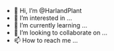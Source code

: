 - 👋 Hi, I’m @HarlandPlant
- 👀 I’m interested in ...
- 🌱 I’m currently learning ...
- 💞️ I’m looking to collaborate on ...
- 📫 How to reach me ...

<!---
HarlandPlant/HarlandPlant is a ✨ special ✨ repository because its `README.md` (this file) appears on your GitHub profile.
You can click the Preview link to take a look at your changes.
--->
